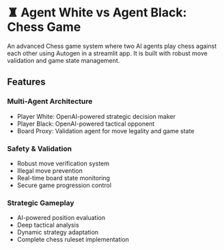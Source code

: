 # ♜ Agent White vs Agent Black: Chess Game

An advanced Chess game system where two AI agents play chess against each other using Autogen in a streamlit app. It is built with robust move validation and game state management.

## Features

### Multi-Agent Architecture
- Player White: OpenAI-powered strategic decision maker
- Player Black: OpenAI-powered tactical opponent
- Board Proxy: Validation agent for move legality and game state

### Safety & Validation
- Robust move verification system
- Illegal move prevention
- Real-time board state monitoring
- Secure game progression control

### Strategic Gameplay
- AI-powered position evaluation
- Deep tactical analysis
- Dynamic strategy adaptation
- Complete chess ruleset implementation
